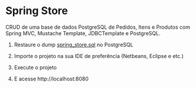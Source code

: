 # Spring Store

CRUD de uma base de dados PostgreSQL de Pedidos, Itens e Produtos com Spring MVC, Mustache Template, JDBCTemplate e PostgreSQL.

1) Restaure o dump [spring_store.sql](https://github.com/IgorAvilaPereira/SpringStore/blob/main/spring_store.sql) no PostgreSQL

2) Importe o projeto na sua IDE de preferência (Netbeans, Eclipse e etc.)

3) Execute o projeto

4) E acesse http://localhost:8080
